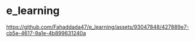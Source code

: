 # e_learning


https://github.com/Fahaddada47/e_learning/assets/93047848/427889e7-cb5e-4617-9a1e-4b899631240a
